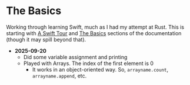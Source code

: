 # The Basics

Working through learning Swift, much as I had my attempt at Rust. This is starting with [A Swift Tour](https://docs.swift.org/swift-book/documentation/the-swift-programming-language/guidedtour/) and [The Basics](https://docs.swift.org/swift-book/documentation/the-swift-programming-language/thebasics) sections of the documentation (though it may spill beyond that). 

* **2025-09-20**
    * Did some variable assignment and printing
    * Played with Arrays. The index of the first element is 0
        * It works in an object-oriented way. So, `arrayname.count`, `arrayname.append`, etc.
    